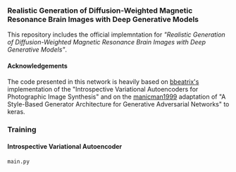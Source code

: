 ### Realistic Generation of Diffusion-Weighted Magnetic Resonance Brain Images with Deep Generative Models

This repository includes the official implemntation for *"Realistic Generation of Diffusion-Weighted Magnetic Resonance Brain Images with Deep Generative Models"*.

#### Acknowledgements
The code presented in this network is heavily based on [bbeatrix's](https://github.com/bbeatrix/introvae.git) implementation of the "Introspective Variational Autoencoders for Photographic Image Synthesis" and on the [manicman1999](https://github.com/manicman1999/StyleGAN-Keras.git) adaptation of "A Style-Based Generator Architecture for Generative Adversarial Networks" to keras.

### Training

#### Introspective Variational Autoencoder
```
main.py
```
